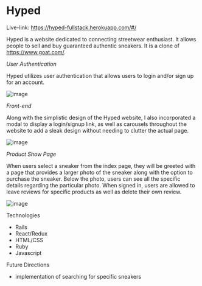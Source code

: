# Hyped

Live-link: https://hyped-fullstack.herokuapp.com/#/

Hyped is a website dedicated to connecting streetwear enthusiast. It allows people to sell and buy guaranteed authentic sneakers. It is a clone of https://www.goat.com/. 

*User Authentication*

Hyped utilizes user authentication that allows users to login and/or sign up for an account.


![image](https://github.com/jonsiu826/fullstack_project/blob/main/app/assets/images/Signin.png)


*Front-end*

Along with the simplistic design of the Hyped website, I also incorporated a modal to display a login/signup link, as well as carousels throughout the website to add a sleak design without needing to clutter the actual page.


![image](https://github.com/jonsiu826/fullstack_project/blob/main/app/assets/images/Modal.png)


*Product Show Page*

When users select a sneaker from the index page, they will be greeted with a page that provides a larger photo of the sneaker along with the option to purchase the sneaker. Below the photo, users can see all the specific details regarding the particular photo.  When signed in, users are allowed to leave reviews for specific products as well as delete their own review. 

![image](https://github.com/jonsiu826/fullstack_project/blob/main/app/assets/images/reviews.png)


Technologies

 * Rails
 * React/Redux
 * HTML/CSS
 * Ruby
 * Javascript


Future Directions
 * implementation of searching for specific sneakers
